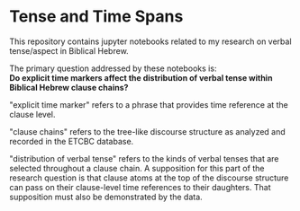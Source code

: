 # Tense and Time Spans

This repository contains jupyter notebooks related to my research on verbal tense/aspect in Biblical Hebrew. 

The primary question addressed by these notebooks is:<br>
**Do explicit time markers affect the distribution of verbal tense within Biblical Hebrew clause chains?**

"explicit time marker" refers to a phrase that provides time reference at the clause level.

"clause chains" refers to the tree-like discourse structure as analyzed and recorded in the ETCBC database.

"distribution of verbal tense" refers to the kinds of verbal tenses that are selected throughout a clause chain. A supposition for this part of the research question is that clause atoms at the top of the discourse structure can pass on their clause-level time references to their daughters. That supposition must also be demonstrated by the data. 
